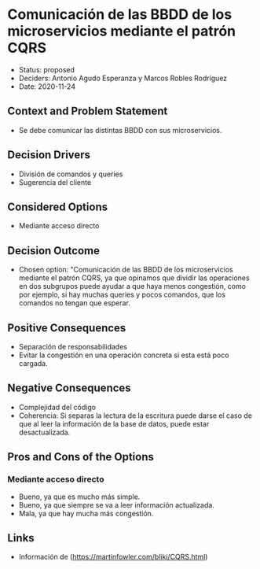 # Comunicación de las BBDD de los microservicios mediante el patrón CQRS
* Status: proposed
* Deciders: Antonio Agudo Esperanza y Marcos Robles Rodríguez
* Date: 2020-11-24
## Context and Problem Statement
* Se debe comunicar las distintas BBDD con sus microservicios.
## Decision Drivers
* División de comandos y queries
* Sugerencia del cliente
## Considered Options
*  Mediante acceso directo
## Decision Outcome
* Chosen option: "Comunicación de las BBDD de los microservicios mediante el patrón CQRS, ya que opinamos que dividir las operaciones en dos subgrupos puede ayudar a que haya menos congestión, como por ejemplo, si hay muchas queries y pocos comandos, que los comandos no tengan que esperar.
## Positive Consequences
* Separación de responsabilidades
* Evitar la congestión en una operación concreta si esta está poco cargada.
## Negative Consequences
* Complejidad del código
* Coherencia: Si separas la lectura de la escritura puede darse el caso de que al leer la información de la base de datos, puede estar desactualizada.
## Pros and Cons of the Options
### Mediante acceso directo
* Bueno, ya que es mucho más simple.
* Bueno, ya que siempre se va a leer información actualizada.
* Mala, ya que hay mucha más congestión.

 
## Links <!-- optional -->

* Información de (https://martinfowler.com/bliki/CQRS.html) <!-- example: Refined by [ADR-0005](0005-example.md) -->

